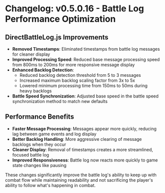 # Changelog: v0.5.0.16 - Battle Log Performance Optimization

## DirectBattleLog.js Improvements
* **Removed Timestamps**: Eliminated timestamps from battle log messages for cleaner display
* **Improved Processing Speed**: Reduced base message processing speed from 800ms to 200ms for more responsive message display
* **Enhanced Backlog Detection**:
  * Reduced backlog detection threshold from 5 to 3 messages
  * Increased maximum backlog scaling factor from 3x to 5x
  * Lowered minimum processing time from 150ms to 50ms during heavy backlogs
* **Battle Speed Synchronization**: Adjusted base speed in the battle speed synchronization method to match new defaults

## Performance Benefits
* **Faster Message Processing**: Messages appear more quickly, reducing lag between game events and log display
* **Better Backlog Handling**: More aggressive clearing of message backlogs when they occur
* **Cleaner Display**: Removal of timestamps creates a more streamlined, focused battle log
* **Improved Responsiveness**: Battle log now reacts more quickly to game state changes like pausing

These changes significantly improve the battle log's ability to keep up with combat flow while maintaining readability and not sacrificing the player's ability to follow what's happening in combat.